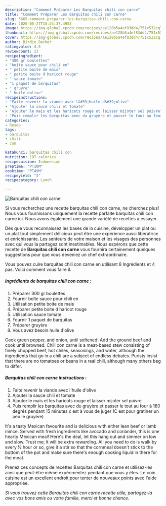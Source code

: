 ```yaml
---
description: "Comment Préparer Les Barquitas chili con carne"
title: "Comment Préparer Les Barquitas chili con carne"
slug: 5665-comment-preparer-les-barquitas-chili-con-carne
date: 2020-05-27T15:23:37.495Z
image: https://img-global.cpcdn.com/recipes/ae128b5a4ef83dd4/751x532cq70/barquitas-chili-con-carne-photo-principale-de-la-recette.jpg
thumbnail: https://img-global.cpcdn.com/recipes/ae128b5a4ef83dd4/751x532cq70/barquitas-chili-con-carne-photo-principale-de-la-recette.jpg
cover: https://img-global.cpcdn.com/recipes/ae128b5a4ef83dd4/751x532cq70/barquitas-chili-con-carne-photo-principale-de-la-recette.jpg
author: Birdie Barker
ratingvalue: 4.5
reviewcount: 13
recipeingredient:
- "300 gr boulettes"
- "boîte sauce pour chili en"
- " petite boite de mais"
- " petite boite d haricot rouge"
- " sauce tomate"
- "1 paquet de barquitas"
- " gruyre"
- " huile dolive"
recipeinstructions:
- "Faite revenir la viande avec l&#39;huile d&#39;olive"
- "Ajouter la sauce chili et tomate"
- "Ajouter le mais et les haricots rouge et laisser mijoter sel poivre"
- "Puis remplir les barquitas avec du gruyère et passer le tout au four à 180 degrés pendant 15 minutes c est à vous de juger (C est pour gratiner un peu le gruyère)"
categories:
- Resep
tags:
- barquitas
- chili
- con

katakunci: barquitas chili con 
nutrition: 197 calories
recipecuisine: Indonesian
preptime: "PT10M"
cooktime: "PT49M"
recipeyield: "3"
recipecategory: Lunch

---
```



![Barquitas chili con carne](https://img-global.cpcdn.com/recipes/ae128b5a4ef83dd4/751x532cq70/barquitas-chili-con-carne-photo-principale-de-la-recette.jpg)

Si vous recherchez une recette barquitas chili con carne, ne cherchez plus! Nous vous fournissons uniquement la recette parfaite barquitas chili con carne ici. Nous avons également une grande variété de recettes à essayer.

Dès que vous reconnaissez les bases de la cuisine, développer un plat ou un plat tout simplement délicieux peut être une expérience aussi libératrice et enrichissante. Les senteurs de votre maison et les visages des personnes avec qui vous la partagez sont inestimables. Nous espérons que cette recette de <strong> Barquitas chili con carne </strong> vous fournira certainement quelques suggestions pour que vous deveniez un chef extraordinaire.

<!--inarticleads1-->

Vous pouvez cuire barquitas chili con carne en utilisant 8 Ingrédients et 4 pas. Voici comment vous faire il.

##### Ingrédients de barquitas chili con carne :

1. Préparer 300 gr boulettes
1. Fournir boîte sauce pour chili en
1. Utilisation  petite boite de mais
1. Préparer  petite boite d haricot rouge
1. Utilisation  sauce tomate
1. Fournir 1 paquet de barquitas
1. Préparer  gruyère
1. Vous avez besoin  huile d&#39;olive


Cook green pepper, and onion, until softened. Add the ground beef and cook until browned. Chili con carne is a meat-based stew consisting of finely chopped beef, hot chiles, seasonings, and water, although the ingredients that go in a chili are a subject of endless debates. Purists insist that there are no tomatoes or beans in a real chili, although many others beg to differ. 

<!--inarticleads2-->

##### Barquitas chili con carne instructions :

1. Faite revenir la viande avec l&#39;huile d&#39;olive
1. Ajouter la sauce chili et tomate
1. Ajouter le mais et les haricots rouge et laisser mijoter sel poivre
1. Puis remplir les barquitas avec du gruyère et passer le tout au four à 180 degrés pendant 15 minutes c est à vous de juger (C est pour gratiner un peu le gruyère)


It&#39;s a tasty Mexican favourite and is delicious with either lean beef or lamb mince. Served with fresh ingredients like avocado and coriander, this is one hearty Mexican meal! Here&#39;s the deal, let this hang out and simmer on low and slow. Trust me; it will be extra rewarding. All you need to do is walk by every ½ hour or so, give it a stir so that the cornmeal doesn&#39;t stick to the bottom of the pot and make sure there&#39;s enough cooking liquid in there for the meat. 

<!--inarticleads1-->

<p>
Prenez ces concepts de recettes Barquitas chili con carne et utilisez-les ainsi que peut-être même expérimentez pendant que vous y êtes. Le coin cuisine est un excellent endroit pour tenter de nouveaux points avec l'aide appropriée.
</p>

<p>
<i>Si vous trouvez cette Barquitas chili con carne recette utile, partagez-la avec vos bons amis ou votre famille, merci et bonne chance.</i>
</p>
